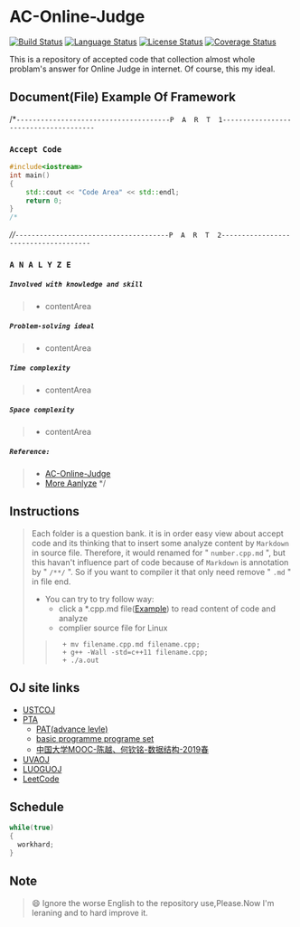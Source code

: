 # AC-Online-Judge
[![Build Status](https://travis-ci.com/Sunrisepeak/AC-Online-Judge.svg?branch=master)](https://travis-ci.com/Sunrisepeak/AC-Online-Judge)
[![Language Status](https://img.shields.io/badge/Language-C%2FC%2B%2B-orange.svg)](https://isocpp.org/)
[![License Status](https://img.shields.io/badge/License-Apache%202.0-yellowgreen.svg)](https://github.com/Sunrisepeak/AC-Online-Judge/blob/master/LICENSE)
[![Coverage Status](https://coveralls.io/repos/github/Sunrisepeak/AC-Online-Judge/badge.svg?branch=master)](https://coveralls.io/github/Sunrisepeak/AC-Online-Judge?branch=master)

This is a repository of accepted code that collection almost whole problam's answer for Online Judge in internet. Of course, this my ideal.

## Document(File) Example Of Framework
/*`--------------------------------------P  A  R  T  1--------------------------------------`
### `Accept Code`
```cpp */
#include<iostream>
int main()
{
	std::cout << "Code Area" << std::endl;
    return 0;
}
/*
```
*//*`--------------------------------------P  A  R  T  2-------------------------------------`
### `A N A L Y Z E`
##### `Involved with knowledge and skill`
>+ contentArea
##### `Problem-solving ideal`
>+ contentArea
##### `Time complexity`
>+ contentArea
##### `Space complexity`
>+ contentArea
##### `Reference:`
>+ [AC-Online-Judge](https://github.com/Sunrisepeak/AC-Online-Judge)
>+ [More Aanlyze](https://blog.csdn.net/sunrisePeak)
*/

## Instructions
> Each folder is a question bank. it is in order easy view about accept code and its thinking that to insert some analyze content by `Markdown` in source file. Therefore, it would renamed for " `number.cpp.md` ", but this havan't influence part of code because of `Markdown` is annotation by " `/**/` ". So if you want to compiler it that only need remove " `.md` " in file end.
>+ You can try to try follow way:
>    + click a *.cpp.md file([Example](PTA/PAT(Basic-level)/1002.cpp.md)) to read content of code and analyze
>    + complier source file for Linux
>>  	 + mv filename.cpp.md filename.cpp;
>> 		 + g++ -Wall -std=c++11 filename.cpp;
>>		 + ./a.out

## OJ site links
+ [USTCOJ](https://oj.ustc.edu.cn/#/)
+ [PTA](https://pintia.cn/)
	+ [PAT(advance levle)](https://pintia.cn/problem-sets/994805342720868352/problems)
	+ [basic programme programe set](https://pintia.cn/problem-sets/14/problems)
	+ [中国大学MOOC-陈越、何钦铭-数据结构-2019春](https://github.com/Sunrisepeak/AC-Online-Judge/tree/master/PTA/)
+ [UVAOJ](https://uva.onlinejudge.org/)
+ [LUOGUOJ](https://www.luogu.org/)
+ [LeetCode](https://leetcode.com/)

## Schedule
```c++
while(true)
{
  workhard;
}
```

## Note
>:smile: Ignore the worse English to the repository use,Please.Now I'm leraning and to hard improve it.
